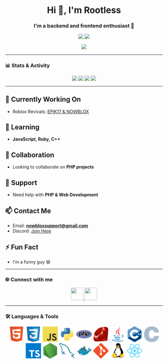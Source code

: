 <h1 align="center">Hi 👋, I'm Rootless</h1>
<h3 align="center">I'm a backend and frontend enthusiast 🚀</h3>

<p align="center">
  <img src="https://github-readme-stats.vercel.app/api?username=trapzofficial&show_icons=true&theme=radical&count_private=true" />
  <img src="https://github-readme-streak-stats.herokuapp.com/?user=trapzofficial&theme=radical" />
</p>

<p align="center">
  <img src="https://github-readme-stats.vercel.app/api/top-langs/?username=trapzofficial&layout=compact&theme=radical&langs_count=16" />
</p>

---

### 📊 Stats & Activity
<p align="center">
  <img src="https://img.shields.io/github/stars/trapzofficial?style=for-the-badge&logo=star&label=Stars"/>
  <img src="https://img.shields.io/github/issues/TrapzOfficial/Advenced-Java?style=for-the-badge&logo=github&label=Issues"/>
  <img src="https://img.shields.io/github/issues-closed/TrapzOfficial/Advenced-Java?style=for-the-badge&logo=github&label=Issues%20Closed"/>
  <img src="https://img.shields.io/github/followers/trapzofficial?style=for-the-badge&logo=github&label=Followers"/>
</p>

---

## 🔭 Currently Working On
- Roblox Revivals: [EPIK17 & NOWBLOX](https://www.nwblox.xyz/)

## 🌱 Learning
- **JavaScript, Ruby, C++**

## 👯 Collaboration
- Looking to collaborate on **PHP projects**

## 🤝 Support
- Need help with **PHP & Web Development**

## 📫 Contact Me
- Email: **nowbloxsupport@gmail.com**
- Discord: [Join Here](https://discord.gg/m47U3JXW)

## ⚡ Fun Fact
- I'm a funny guy 😄

---

### 🌐 Connect with me
<p align="center">
  <a href="https://www.youtube.com/@nowblx" target="_blank">
    <img src="https://raw.githubusercontent.com/rahuldkjain/github-profile-readme-generator/master/src/images/icons/Social/youtube.svg" width="40" height="40"/>
  </a>
  <a href="https://discord.gg/m47U3JXW" target="_blank">
    <img src="https://raw.githubusercontent.com/rahuldkjain/github-profile-readme-generator/master/src/images/icons/Social/discord.svg" width="40" height="40"/>
  </a>
</p>

---

### 🛠️ Languages & Tools
<p align="center">
  <img src="https://raw.githubusercontent.com/devicons/devicon/master/icons/html5/html5-original.svg" width="50" height="50" title="HTML5"/>
  <img src="https://raw.githubusercontent.com/devicons/devicon/master/icons/css3/css3-original.svg" width="50" height="50" title="CSS3"/>
  <img src="https://raw.githubusercontent.com/devicons/devicon/master/icons/javascript/javascript-original.svg" width="50" height="50" title="JavaScript"/>
  <img src="https://raw.githubusercontent.com/devicons/devicon/master/icons/python/python-original.svg" width="50" height="50" title="Python"/>
  <img src="https://raw.githubusercontent.com/devicons/devicon/master/icons/php/php-original.svg" width="50" height="50" title="PHP"/>
  <img src="https://raw.githubusercontent.com/devicons/devicon/master/icons/ruby/ruby-original.svg" width="50" height="50" title="Ruby"/>
  <img src="https://raw.githubusercontent.com/devicons/devicon/master/icons/java/java-original.svg" width="50" height="50" title="Java"/>
  <img src="https://raw.githubusercontent.com/devicons/devicon/master/icons/cplusplus/cplusplus-original.svg" width="50" height="50" title="C++"/>
  <img src="https://raw.githubusercontent.com/devicons/devicon/master/icons/c/c-original.svg" width="50" height="50" title="C"/>
  <img src="https://raw.githubusercontent.com/devicons/devicon/master/icons/typescript/typescript-original.svg" width="50" height="50" title="TypeScript"/>
  <img src="https://raw.githubusercontent.com/devicons/devicon/master/icons/nodejs/nodejs-original.svg" width="50" height="50" title="Node.js"/>
  <img src="https://raw.githubusercontent.com/devicons/devicon/master/icons/mysql/mysql-original.svg" width="50" height="50" title="MySQL"/>
  <img src="https://raw.githubusercontent.com/devicons/devicon/master/icons/docker/docker-original.svg" width="50" height="50" title="Docker"/>
  <img src="https://raw.githubusercontent.com/devicons/devicon/master/icons/git/git-original.svg" width="50" height="50" title="Git"/>
  <img src="https://raw.githubusercontent.com/devicons/devicon/master/icons/linux/linux-original.svg" width="50" height="50" title="Linux"/>
  <img src="https://raw.githubusercontent.com/devicons/devicon/master/icons/react/react-original.svg" width="50" height="50" title="React"/>
</p>
